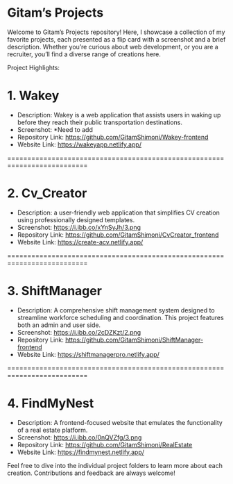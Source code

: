 # Gitam’s Projects
Welcome to Gitam’s Projects repository! Here, I showcase a collection of my favorite projects, each presented as a flip card with a screenshot and a brief description. Whether you’re curious about web development, or you are a recruiter, you’ll find a diverse range of creations here.

Project Highlights:
# 1. Wakey
* Description: Wakey is a web application that assists users in waking up before they reach their public transportation destinations.
* Screenshot: *Need to add
* Repository Link: https://github.com/GitamShimoni/Wakey-frontend
* Website Link: https://wakeyapp.netlify.app/

==========================================================================

# 2. Cv_Creator
* Description: a user-friendly web application that simplifies CV creation using professionally designed templates.
* Screenshot: https://i.ibb.co/xYnSyJh/3.png
* Repository Link: https://github.com/GitamShimoni/CvCreator_frontend
* Website Link: https://create-acv.netlify.app/

==========================================================================

# 3. ShiftManager
* Description: A comprehensive shift management system designed to streamline workforce scheduling and coordination. This project features both an admin and user side.
* Screenshot: https://i.ibb.co/2cDZKzt/2.png
* Repository Link: https://github.com/GitamShimoni/ShiftManager-frontend
* Website Link: https://shiftmanagerpro.netlify.app/

==========================================================================

# 4. FindMyNest
* Description: A frontend-focused website that emulates the functionality of a real estate platform.
* Screenshot: https://i.ibb.co/0nQVZfg/3.png
* Repository Link: https://github.com/GitamShimoni/RealEstate
* Website Link: https://findmynest.netlify.app/


Feel free to dive into the individual project folders to learn more about each creation. Contributions and feedback are always welcome!

